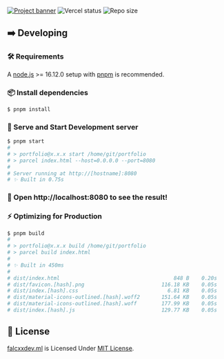 [![Project banner](https://cdn.upload.systems/uploads/ZsVdkb62.png)](https://falcxxdev.ml)
![Vercel status](https://img.shields.io/github/deployments/gifaldyazkaa/falcxxdev.ml/Production?label=Vercel&logo=vercel&logoColor=%23000&style=for-the-badge) ![Repo size](https://img.shields.io/github/repo-size/gifaldyazkaa/falcxxdev.ml?logo=github&style=for-the-badge)

## ➡️ Developing

### 🛠️ Requirements

A [node.js](https://nodejs.org) >= 16.12.0 setup with [pnpm](https://pnpm.io) is recommended.

### 📦 Install dependencies

```sh
$ pnpm install
```

### 🏃 Serve and Start Development server

```sh
$ pnpm start
#
# > portfolio@x.x.x start /home/git/portfolio
# > parcel index.html --host=0.0.0.0 --port=8080
#
# Server running at http://[hostname]:8080
# ✨ Built in 0.75s
```

### :tada: Open http://localhost:8080 to see the result!

### ⚡ Optimizing for Production

```sh
$ pnpm build
#
# > portfolio@x.x.x build /home/git/portfolio
# > parcel build index.html
#
# ✨ Built in 450ms
#
# dist/index.html                                     848 B    0.20s
# dist/favicon.[hash].png                         116.18 KB    0.05s
# dist/index.[hash].css                             6.81 KB    0.05s
# dist/material-icons-outlined.[hash].woff2       151.64 KB    0.05s
# dist/material-icons-outlined.[hash].woff        177.99 KB    0.05s
# dist/index.[hash].js                            129.77 KB    0.05s
```

## 📃 License

[falcxxdev.ml](#) is Licensed Under [MIT License](./LICENSE).
